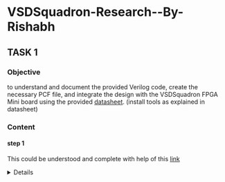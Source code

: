 # VSDSquadron-Research--By-Rishabh

## TASK 1 

### Objective 

to understand and document the provided Verilog code, create the necessary PCF file, and integrate the design with the VSDSquadron FPGA Mini board using the provided [datasheet](https://www.vlsisystemdesign.com/wp-content/uploads/2025/01/VSDSquadronFMDatasheet.pdf). (install tools as explained in datasheet)

### Content

#### step 1

This could be understood and complete with help of this [link](https://github.com/thesourcerer8/VSDSquadron_FM/blob/main/led_blue/top.v)

<details> Undertanding the code </details>

